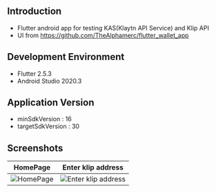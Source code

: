 ## Introduction
- Flutter android app for testing KAS(Klaytn API Service) and Klip API
- UI from https://github.com/TheAlphamerc/flutter_wallet_app

## Development Environment
- Flutter 2.5.3
- Android Studio 2020.3

## Application Version
- minSdkVersion : 16
- targetSdkVersion : 30

## Screenshots
|HomePage|Enter klip address|
|:-:|:-:|
|![HomePage](https://user-images.githubusercontent.com/60031762/143993604-cbe3e99d-9358-41fd-bbc4-63c277abbbdf.png)|![Enter klip address](https://user-images.githubusercontent.com/60031762/143993622-ccd633f5-db93-41f9-9458-f47a883df039.png)|